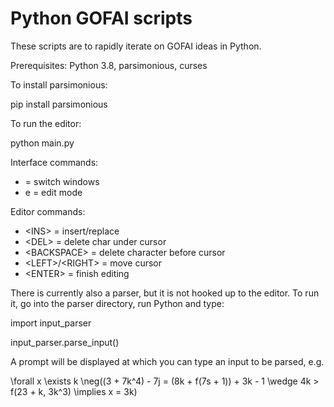 # Python GOFAI scripts

These scripts are to rapidly iterate on GOFAI ideas in Python.

Prerequisites: Python 3.8, parsimonious, curses

To install parsimonious:

pip install parsimonious

To run the editor:

python main.py

Interface commands:

* <TAB> = switch windows
* e = edit mode

Editor commands:

* &lt;INS&gt; = insert/replace
* &lt;DEL&gt; = delete char under cursor
* &lt;BACKSPACE&gt; = delete character before cursor
* &lt;LEFT&gt;/&lt;RIGHT&gt; = move cursor
* &lt;ENTER&gt; = finish editing

There is currently also a parser, but it is not hooked up to the editor. To run it, go into
the parser directory, run Python and type:

import input_parser

input_parser.parse_input()

A prompt will be displayed at which you can type an input to be parsed, e.g.

\forall x \exists k \neg((3 + 7k^4) - 7j = (8k + f(7s + 1)) + 3k - 1 \wedge 4k > f(23 + k, 3k^3) \implies x = 3k)


